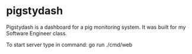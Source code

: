 # pigstydash
Pigstydash is a dashboard for a pig monitoring system. It was built for my Software Engineer class. 

To start server type in command: go run ./cmd/web
